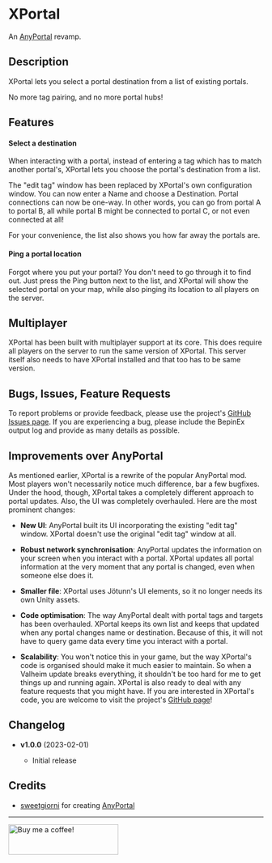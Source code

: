 # XPortal 

 An [AnyPortal](https://www.nexusmods.com/valheim/mods/170) revamp.


## Description

XPortal lets you select a portal destination from a list of existing portals. 

No more tag pairing, and no more portal hubs!


## Features

#### Select a destination

When interacting with a portal, instead of entering a tag which has to match another portal's, XPortal lets you choose the portal's destination from a list.

The "edit tag" window has been replaced by XPortal's own configuration window. You can now enter a Name and choose a Destination. Portal connections can now be one-way. In other words, you can go from portal A to portal B, all while portal B might be connected to portal C, or not even connected at all!

For your convenience, the list also shows you how far away the portals are.

#### Ping a portal location
Forgot where you put your portal? You don't need to go through it to find out. Just press the Ping button next to the list, and XPortal will show the selected portal on your map, while also pinging its location to all players on the server.


## Multiplayer

XPortal has been built with multiplayer support at its core. This does require all players on the server to run the same version of XPortal. This server itself also needs to have XPortal installed and that too has to be same version.


## Bugs, Issues, Feature Requests

To report problems or provide feedback, please use the project's [GitHub Issues page](https://github.com/SpikeHimself/XPortal/issues).
If you are experiencing a bug, please include the BepinEx output log and provide as many details as possible.


## Improvements over AnyPortal

As mentioned earlier, XPortal is a rewrite of the popular AnyPortal mod. Most players won't necessarily notice much difference, bar a few bugfixes. Under the hood, though, XPortal takes a completely different approach to portal updates. Also, the UI was completely overhauled.
Here are the most prominent changes:


* **New UI**:
AnyPortal built its UI incorporating the existing "edit tag" window. XPortal doesn't use the original "edit tag" window at all.

* **Robust network synchronisation**:
AnyPortal updates the information on your screen when you interact with a portal. XPortal updates all portal information at the very moment that any portal is changed, even when someone else does it.

* **Smaller file**:
XPortal uses Jötunn's UI elements, so it no longer needs its own Unity assets.

* **Code optimisation**:
The way AnyPortal dealt with portal tags and targets has been overhauled. XPortal keeps its own list and keeps that updated when any portal changes name or destination. Because of this, it will not have to query game data every time you interact with a portal.

* **Scalability**:
You won't notice this in your game, but the way XPortal's code is organised should make it much easier to maintain. So when a Valheim update breaks everything, it shouldn't be too hard for me to get things up and running again. XPortal is also ready to deal with any feature requests that you might have. If you are interested in XPortal's code, you are welcome to visit the project's [GitHub page](https://github.com/SpikeHimself/XPortal)!



## Changelog


* **v1.0.0** (2023-02-01)
	
	* Initial release



## Credits


* [sweetgiorni](https://www.nexusmods.com/valheim/users/6246023) for creating [AnyPortal](https://www.nexusmods.com/valheim/mods/170)

---

[<img src="
https://cdn.buymeacoffee.com/buttons/v2/default-yellow.png" height="60" width="217" alt="Buy me a coffee!">](https://www.buymeacoffee.com/SpikeHimself)
